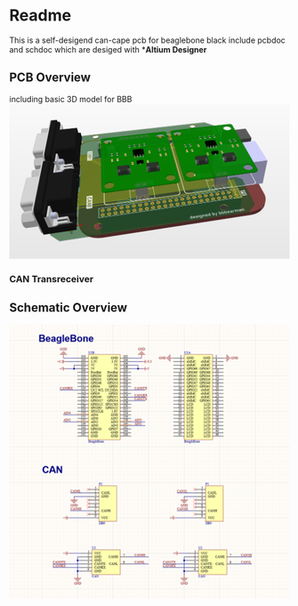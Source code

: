 # Readme 

This is a self-desigend can-cape pcb for beaglebone black
include pcbdoc and schdoc which are desiged with ***Altium Designer**

## PCB Overview
including basic 3D model for BBB
![image](https://github.com/bbbearman/BeagleBoneBasics/blob/main/CAN_Cape_for_BBB/PICs/PCBOverview.jpg)

### CAN Transreceiver


## Schematic Overview
![image](https://github.com/bbbearman/BeagleBoneBasics/blob/main/CAN_Cape_for_BBB/PICs/schematic.jpg)

